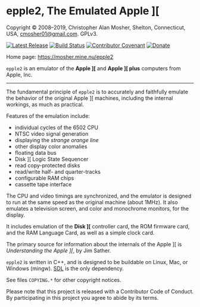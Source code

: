 # epple2, The Emulated Apple ][

Copyright © 2008–2019, Christopher Alan Mosher, Shelton, Connecticut, USA, <cmosher01@gmail.com>. GPLv3.

[![Latest Release](https://img.shields.io/github/release-pre/cmosher01/Epple-II.svg)](https://github.com/cmosher01/Epple-II/releases/latest)
[![Build Status](https://travis-ci.com/cmosher01/Epple-II.svg?branch=master)](https://travis-ci.com/cmosher01/Epple-II)
[![Contributor Covenant](https://img.shields.io/badge/Contributor%20Covenant-v1.4%20adopted-ff69b4.svg)](./code-of-conduct.md)
[![Donate](https://img.shields.io/badge/Donate-PayPal-green.svg)](https://www.paypal.com/cgi-bin/webscr?cmd=_s-xclick&hosted_button_id=CVSSQ2BWDCKQ2)

Home page: <https://mosher.mine.nu/epple2>

`epple2` is an emulator of the **Apple ][** and **Apple ][ plus**
computers from Apple, Inc.

---

The fundamental principle of `epple2` is to accurately and faithfully
emulate the behavior of the original Apple ][ machines, including the
internal workings, as much as practical.

Features of the emulation include:
* individual cycles of the 6502 CPU
* NTSC video signal generation
* displaying the *strange orange line*
* other display color anomalies
* floating data bus
* Disk ][ Logic State Sequencer
* read copy-protected disks
* read/write half- and quarter-tracks
* configurable RAM chips
* cassette tape interface

The CPU and video timings are synchronized, and the emulator
is designed to run at the same speed as the original
machine (about 1MHz). It also emulates a television screen,
and color and monochrome monitors, for the display.

It includes emulation of the **Disk ][** controller card,
the ROM firmware card, and the RAM Language Card, as well
as a simple clock card.

The primary source for information about the internals of the
Apple ][ is *Understanding the Apple ][*, by Jim Sather.

`epple2` is written in C++, and is designed to be buildable
on Linux, Mac, or Windows (mingw).
[SDL](http://www.libsdl.org/) is the only dependency.

See files `COPYING.*` for other copyright notices.

Please note that this project is released with a Contributor
Code of Conduct. By participating in this project you agree
to abide by its terms.
